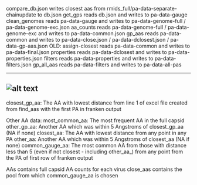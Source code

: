 compare_db.json writes closest aas from rmids_full/pa-data-separate-chainupdate to db.json
get_gps reads db.json and writes to pa-data-gauge
clean_genomes reads pa-data-gauge and writes to pa-data-genome-full / pa-data-genome-exc.json
aa_counts reads pa-data-genome-full / pa-data-genome-exc and writes to pa-data-common.json
gp_aas reads pa-data-common and writes to pa-data-close.json / pa-data-dclosest.json / pa-data-gp-aas.json
OLD: assign-closest reads pa-data-common and writes to pa-data-final.json
properties reads pa-data-dclosest and writes to pa-data-properties.json
filters reads pa-data-properties and writes to pa-data-filters.json
gp_all_aas reads pa-data-filters and writes to pa-data-all-pas

---------------
![alt text](vdata.graphml "Title")
-------------
closest_gp_aa: The AA with lowest distance from line 1 of excel file created from find_aas with the first PA in franken
output

Other AA data: 
most_common_aa: The most frequent AA in the full capsid
other_gp_aa: Another AA which was within 5 Angstroms of closest_gp_aa (NA if none)
closest_aa: The AA with lowest distance from any point in any PA
other_aa: Another AA which was within 5 Angstroms of closest_aa (NA if none)
common_gauge_aa: The most common AA from those with distance less than 5 (even if not closest - including other_aa_) from any point from the PA of first row of franken output

AAs contains full capsid AA counts for each virus
close_aas contains the pool from which common_gauge_aa is chosen 
